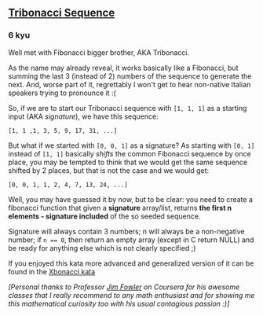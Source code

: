 <h2><a href=https://www.codewars.com/kata/556deca17c58da83c00002db/train/cpp target="_blank">Tribonacci Sequence</a></h2><h3>6 kyu</h3><p>Well met with Fibonacci bigger brother, AKA Tribonacci.</p><p>As the name may already reveal, it works basically like a Fibonacci, but summing the last 3 (instead of 2) numbers of the sequence to generate the next. And, worse part of it, regrettably I won't get to hear non-native Italian speakers trying to pronounce it :(</p><p>So, if we are to start our Tribonacci sequence with <code>[1, 1, 1]</code> as a starting input (AKA <em>signature</em>), we have this sequence:</p><pre><code>[1, 1 ,1, 3, 5, 9, 17, 31, ...]</code></pre><p>But what if we started with <code>[0, 0, 1]</code> as a signature? As starting with <code>[0, 1]</code> instead of <code>[1, 1]</code> basically <em>shifts</em> the common Fibonacci sequence by once place, you may be tempted to think that we would get the same sequence shifted by 2 places, but that is not the case and we would get:</p><pre><code>[0, 0, 1, 1, 2, 4, 7, 13, 24, ...]</code></pre><p>Well, you may have guessed it by now, but to be clear: you need to create a fibonacci function that given a <strong>signature</strong> array/list, returns <strong>the first n elements - signature included</strong> of the so seeded sequence.</p><p>Signature will always contain 3 numbers; n will always be a non-negative number; if <code>n == 0</code>, then return an empty array (except in C return NULL) and be ready for anything else which is not clearly specified ;)</p><p>If you enjoyed this kata more advanced and generalized version of it can be found in the <a title="Xbonacci sequence" href="http://www.codewars.com/kata/fibonacci-tribonacci-and-friends" data-turbolinks="false" target="_blank">Xbonacci kata</a></p><p><em>[Personal thanks to Professor <a title="Jim Fowler" href="https://www.coursera.org/instructor/jimfowler" data-turbolinks="false" target="_blank">Jim Fowler</a> on Coursera for his awesome classes that I really recommend to any math enthusiast and for showing me this mathematical curiosity too with his usual contagious passion :)]</em></p>